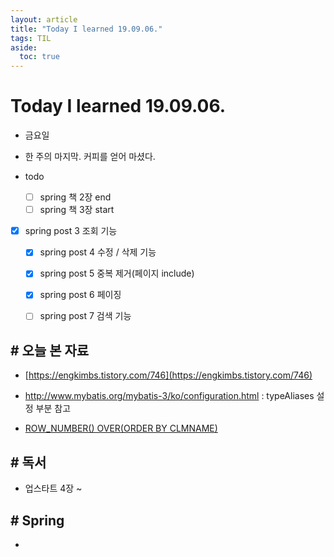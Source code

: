 ```yaml
---
layout: article
title: "Today I learned 19.09.06."
tags: TIL
aside:
  toc: true
---
```


# Today I learned 19.09.06.
- 금요일

- 한 주의 마지막. 커피를 얻어 마셨다.

- todo

  - [ ] spring 책 2장 end
  - [ ] spring 책 3장 start
- [x] spring post 3 조회 기능
  - [x] spring post 4 수정 / 삭제 기능
  - [x] spring post 5 중복 제거(페이지 include)
  - [x] spring post 6 페이징
  - [ ] spring post 7 검색 기능
  
  


## # 오늘 본 자료

- [https://engkimbs.tistory.com/746](https://engkimbs.tistory.com/746)

- http://www.mybatis.org/mybatis-3/ko/configuration.html : typeAliases 설정 부분 참고

- [ROW_NUMBER() OVER(ORDER BY CLMNAME)](https://studyharo.tistory.com/9)

  


## # 독서

- 업스타트 4장 ~

  

## # Spring

- 
